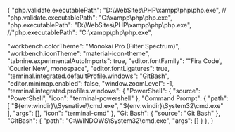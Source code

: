 {
    "php.validate.executablePath": "D:\\WebSites\\PHP\\xampp\\php\\php.exe",
// "php.validate.executablePath": "C:\\xampp\\php\\php.exe",
"php.executablePath": "D:\\WebSites\\PHP\\xampp\\php\\php.exe",
//"php.executablePath": "C:\\xampp\\php\\php.exe",


"workbench.colorTheme": "Monokai Pro (Filter Spectrum)",
"workbench.iconTheme": "material-icon-theme",
"tabnine.experimentalAutoImports": true,
"editor.fontFamily": "'Fira Code', 'Courier New', monospace",
"editor.fontLigatures": true,
"terminal.integrated.defaultProfile.windows": "GitBash",
"editor.minimap.enabled": false,
"window.zoomLevel": -1,
"terminal.integrated.profiles.windows": {
    "PowerShell": {
        "source": "PowerShell",
        "icon": "terminal-powershell"
    },
    "Command Prompt": {
        "path": [
            "${env:windir}\\Sysnative\\cmd.exe",
            "${env:windir}\\System32\\cmd.exe"
        ],
        "args": [],
        "icon": "terminal-cmd"
    },
    "Git Bash": {
        "source": "Git Bash"
    },
    "GitBash": {
        "path": "C:\\WINDOWS\\System32\\cmd.exe",
        "args": []
    }
},
}


